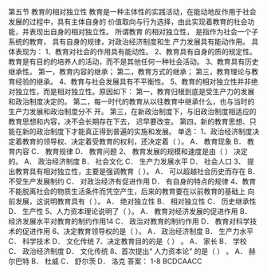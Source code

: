 第五节 教育的相对独立性
教育是一种主体性的实践活动，在能动地反作用于社会发展的过程中，具有主体自身的
价值取向与行为选择，由此实现着教育的社会功能，并表现出自身的相对独立性。 所谓教育
的相对独立性， 是指作为社会一个子系统的教育， 具有自身的规律，对政治经济制度和生
产力发展具有能动作用。 具体表现为：
1、教育对社会的作用具有能动性。
2、教育具有自身的质的规定性。
教育是有目的的培养人的活动，而不是其他任何一种社会活动。
3、教育具有历史继承性。
第一，教育内容的继承；
第二，教育方式的继承；
第三，教育理论与教育经验的继承。
4、教育与社会发展具有不平衡性。
5、教育的相对独立性并非绝对独立性，而是相对独立性。原因如下：
第一，教育归根到底是受生产力的发展和政治制度决定的。
第二，每一时代的教育从以往教育中继承什么，也与当时的生产力发展和政治制度分不
开。
第三，在新政治制度下，与旧政治制度相适应的教育思想和内容，决不会长期存在下去，
迟早要改变。
第四，新的教育思想、只能在新的政治制度下才能真正得到普遍的实施和发展。
单选：
1、政治经济制度决定着教育的领导权、决定着受教育的权利，还决定着（ ）。
A． 教育现象 B． 教育内容 C． 教育规律 D． 教育问题
2、 教育发展的规模和速度是由（ ） 决定的。
A． 政治经济制度 B． 社会文化 C． 生产力发展水平 D． 社会人口
3、 提出教育具有相对独立性，主要是强调教育（ ）。
A． 可以超越社会历史而存在 B． 不受生产发展制约
C． 对政治经济有促进作用 D． 有自身的特点的规律
4、教育不能脱离社会的物质生活条件而凭空产生，后来的教育要在以前教育的基础上
向前发展，这说明教育具有（ ）。
A． 绝对独立性 B． 相对独立性 C． 历史继承性 D． 生产性
5、人力资本理论说明了（ ）。
A． 教育对经济发展的促进作用 B． 经济发展水平对教育的制约作用14
C． 政治对教育的制约作用 D． 教育对科学技术的促进作用
6、决定教育领导权的是（ ）。
A． 政治经济制度 B． 生产力水平 C． 科学技术 D． 文化传统
7、决定教育目的的是（ ） 。
A． 家长 B． 学校 C． 政治经济制度 D． 文化传统
8、首次提出“ 人力资本论” 的是（ ） 。
A． 赫尔巴特 B． 杜威 C． 舒尔茨 D． 洛克
答案： 1-8 BCDCAACC